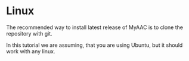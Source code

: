 # Linux

The recommended way to install latest release of MyAAC is to clone the repository with git.

In this tutorial we are assuming, that you are using Ubuntu, but it should work with any linux.

